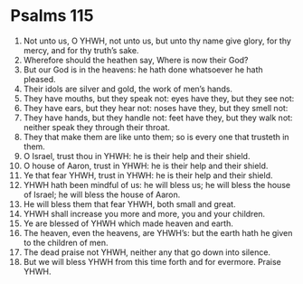 ﻿# Psalms 115
1. Not unto us, O YHWH, not unto us, but unto thy name give glory, for thy mercy, and for thy truth’s sake. 
2. Wherefore should the heathen say, Where is now their God? 
3. But our God is in the heavens: he hath done whatsoever he hath pleased. 
4. Their idols are silver and gold, the work of men’s hands. 
5. They have mouths, but they speak not: eyes have they, but they see not: 
6. They have ears, but they hear not: noses have they, but they smell not: 
7. They have hands, but they handle not: feet have they, but they walk not: neither speak they through their throat. 
8. They that make them are like unto them; so is every one that trusteth in them. 
9. O Israel, trust thou in YHWH: he is their help and their shield. 
10. O house of Aaron, trust in YHWH: he is their help and their shield. 
11. Ye that fear YHWH, trust in YHWH: he is their help and their shield. 
12. YHWH hath been mindful of us: he will bless us; he will bless the house of Israel; he will bless the house of Aaron. 
13. He will bless them that fear YHWH, both small and great. 
14. YHWH shall increase you more and more, you and your children. 
15. Ye are blessed of YHWH which made heaven and earth. 
16. The heaven, even the heavens, are YHWH’s: but the earth hath he given to the children of men. 
17. The dead praise not YHWH, neither any that go down into silence. 
18. But we will bless YHWH from this time forth and for evermore. Praise YHWH. 
